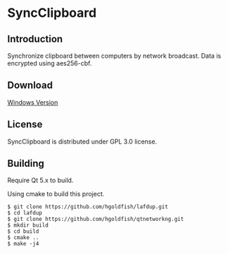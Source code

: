 SyncClipboard
=============


Introduction
------------

Synchronize clipboard between computers by network broadcast. Data is encrypted using aes256-cbf.


Download
--------

[Windows Version](https://qtng.org/sync_clipbpard.7z)


License
-------

SyncClipboard is distributed under GPL 3.0 license.


Building
--------

Require Qt 5.x to build.

Using cmake to build this project.

    $ git clone https://github.com/hgoldfish/lafdup.git
    $ cd lafdup
    $ git clone https://github.com/hgoldfish/qtnetworkng.git
    $ mkdir build
    $ cd build
    $ cmake ..
    $ make -j4
